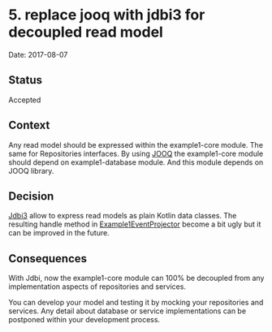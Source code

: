 # 5. replace jooq with jdbi3 for decoupled read model

Date: 2017-08-07

## Status

Accepted

## Context

Any read model should be expressed within the example1-core module. The same for Repositories interfaces. By using [JOOQ](https://www.jooq.org/)
the example1-core module should depend on example1-database module. And this module depends on JOOQ library.

## Decision

[Jdbi3](https://github.com/jdbi/jdbi) allow to express read models as plain Kotlin data classes. The resulting handle
method in [Example1EventProjector](../../../krabzilla-example1/krabzilla-example1-service/src/main/java/crabzilla/example1/Example1EventProjector.kt)
become a bit ugly but it can be improved in the future.

## Consequences

With Jdbi, now the example1-core module can 100% be decoupled from any implementation aspects of repositories and services.

You can develop your model and testing it by mocking your repositories and services. Any detail about database or service
implementations can be postponed within your development process.
